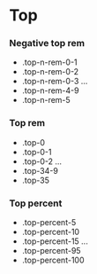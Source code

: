 # Top

### Negative top rem

- .top-n-rem-0-1
- .top-n-rem-0-2
- .top-n-rem-0-3
  ...
- .top-n-rem-4-9
- .top-n-rem-5

### Top rem

- .top-0
- .top-0-1
- .top-0-2
  ...
- .top-34-9
- .top-35

### Top percent

- .top-percent-5
- .top-percent-10
- .top-percent-15
  ...
- .top-percent-95
- .top-percent-100
